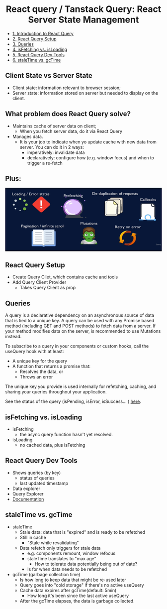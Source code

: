 <div align="center">

# React query / Tanstack Query: React Server State Management
</div>

- [1. Introduction to React Query](#client-state-vs-server-state)
- [2. React Query Setup](#react-query-setup)
- [3. Queries](#queries)
- [4. isFetching vs. isLoading](#isfetching-vs-isloading)
- [5. React Query Dev Tools](#react-query-dev-tools)
- [6. staleTime vs. gcTime]()


## Client State vs Server State
* Client state: information relevant to browser session;
* Server state: information stored on server but needed to display on the client.

## What problem does React Query solve?
* Maintains cache of server data on client; 
    * When you fetch server data, do it via React Query
* Manages data.
    * It is your job to indicate when yo update cache with new data from server. You can do it in 2 ways:
        * imperatively: invalidate data
        * declaratively: configure how (e.g. window focus) and when to trigger a re-fetch

## Plus:
![Alt text](image.png)

## React Query Setup
* Create Query Cliet, which contains cache and tools
* Add Query Client Provider
    * Takes Query Client as prop

## Queries
A query is a declarative dependency on an asynchronous source of data that is tied to a unique key. A query can be used with any Promise based method (including GET and POST methods) to fetch data from a server. If your method modifies data on the server, is recommended to use Mutations instead.

To subscribe to a query in your components or custom hooks, call the useQuery hook with at least:

* A unique key for the query
* A function that returns a promise that:
    * Resolves the data, or
    * Throws an error

The unique key you provide is used internally for refetching, caching, and sharing your queries throughout your application.

See the status of the query (isPending, isError, isSuccess... ) [here](https://tanstack.com/query/latest/docs/react/guides/queries).

## isFetching vs. isLoading
* isFetching
    * the async query function hasn't yet resolved.
* isLoading
    * no cached data, plus isFetching

## React Query Dev Tools
* Shows queries (by key)
    * status of queries
    * last updated timestamp
* Data explorer
* Query Explorer
* [Documentation](https://tanstack.com/query/v4/docs/react/devtools)

## staleTime vs. gcTime
* staleTime
    * Stale data: data that is "expired" and is ready to be refetched
    * Still in cache
        * "Stale while revalidating"
    * Data refetch only triggers for stale data
        * e.g. components remount, window refocus
        * staleTime translates to "max age"
            * How to tolerate data potentially being out of date?
        * Is for when data needs to be refetched
* gcTime (garbage collection time)
    * Is how long to keep data that might be re-used later
    * Query goes into "cold storage" if there's no active useQuery
    * Cache data expires after gcTime(default: 5min)
        * How long it's been since the last active useQuery
    * After the gcTime elapses, the data is garbage collected.
